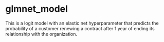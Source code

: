 # glmnet_model
This is a logit model with an elastic net hyperparameter that predicts the probability of a customer renewing a contract after 1 year of ending its relationship with the organization.
